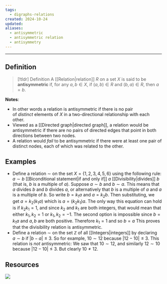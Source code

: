 ```yaml
---
tags:
  - digraphs-relations
created: 2024-10-24
updated: 
aliases:
  - antisymmetric
  - antisymmetric relation
  - antisymmetry
---
```


---
## Definition 

> [!tldr] Definition
> A [[Relation|relation]] $R$ on a set $X$ is said to be **antisymmetric** if, for any $a,b \in X$, if $(a,b) \in R$ and $(b,a) \in R$, then $a=b$. 

**Notes**: 
* In other words a relation is antisymmetric if there is no pair of _distinct_ elements of $X$ in a two-directional relationship with each other. 
* Viewed as a [[Directed graph|directed graph]], a relation would be antisymmetric if there are no pairs of directed edges that point in both directions between two nodes. 
* A relation would *fail* to be antisymmetric if there were at least one pair of distinct nodes, each of which was related to the other. 

## Examples

* Define a relation $\sim$ on the set $X = \{1,2,3,4,5,6\}$ using the following rule: $a \sim b$ [[Biconditional statement|if and only if]] $a$ [[Divisibility|divides]] $b$ (that is, $b$ is a multiple of $a$). Suppose $a \sim b$ and $b \sim a$. This means that $a$ divides $b$ and $b$ divides $a$, or alternatively that $b$ is a multiple of $a$ and $a$ is a multiple of $b$. So write $b = k_1a$ and $a =k_2b$. Then substituting, we get $a = k_2(k_1a)$ which is $a = (k_2k_1)a$. The only way this equation can hold is if $k_2k_1 = 1$, and since $k_2$ and $k_1$ are both integers, that would mean that either $k_1, k_2 = 1$ or $k_1, k_2 = -1$. The second option is impossible since $b = k_1a$ and $a,b$ are both positive. Therefore $k_1 = 1$ and so $b = a$ This proves that the divisibility relation is antisymmetric. 
* Define a relation $\sim$ on the set $\mathbb{Z}$ of all [[Integers|integers]] by declaring $a \sim b$ if $|b-a| \leq 3$. So for example, $10 \sim 12$ because $|12 - 10| \leq 3$. This relation is *not* antisymmetric: We saw that $10 \sim 12$, and similarly $12 \sim 10$ because $|12-10| \leq 3$. But clearly $10 \neq 12$.

## Resources 

![](https://www.youtube.com/watch?v=voqrhhVKj-A)

